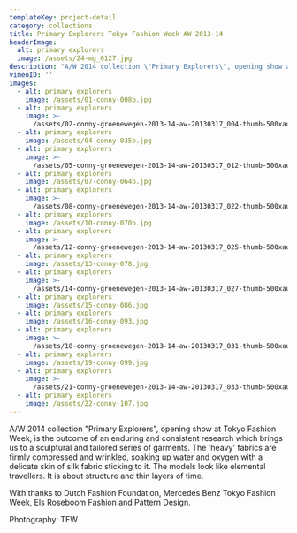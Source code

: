 ```yaml
---
templateKey: project-detail
category: collections
title: Primary Explorers Tokyo Fashion Week AW 2013-14
headerImage:
  alt: primary explorers
  image: /assets/24-mg_6127.jpg
description: "A/W 2014 collection \"Primary Explorers\", opening show at Tokyo Fashion Week, is the outcome of an enduring and consistent research which brings us to a sculptural and tailored series of garments. The 'heavy' fabrics are firmly compressed and wrinkled, soaking up water and oxygen with a delicate skin of silk fabric sticking to it. The models look like elemental travellers. It is about structure and thin layers of time.\n\nWith thanks to\_Dutch Fashion Foundation, Mercedes Benz Tokyo Fashion Week, Els Roseboom Fashion and Pattern Design.\nPhotography: TFW"
vimeoID: ''
images:
  - alt: primary explorers
    image: /assets/01-conny-008b.jpg
  - alt: primary explorers
    image: >-
      /assets/02-conny-groenewegen-2013-14-aw-20130317_004-thumb-500xauto-173621.jpg
  - alt: primary explorers
    image: /assets/04-conny-035b.jpg
  - alt: primary explorers
    image: >-
      /assets/05-conny-groenewegen-2013-14-aw-20130317_012-thumb-500xauto-173624c.jpg
  - alt: primary explorers
    image: /assets/07-conny-064b.jpg
  - alt: primary explorers
    image: >-
      /assets/08-conny-groenewegen-2013-14-aw-20130317_022-thumb-500xauto-173628.jpg
  - alt: primary explorers
    image: /assets/10-conny-070b.jpg
  - alt: primary explorers
    image: >-
      /assets/12-conny-groenewegen-2013-14-aw-20130317_025-thumb-500xauto-173631.jpg
  - alt: primary explorers
    image: /assets/13-conny-078.jpg
  - alt: primary explorers
    image: >-
      /assets/14-conny-groenewegen-2013-14-aw-20130317_027-thumb-500xauto-173633.jpg
  - alt: primary explorers
    image: /assets/15-conny-086.jpg
  - alt: primary explorers
    image: /assets/16-conny-093.jpg
  - alt: primary explorers
    image: >-
      /assets/18-conny-groenewegen-2013-14-aw-20130317_031-thumb-500xauto-173636.jpg
  - alt: primary explorers
    image: /assets/19-conny-099.jpg
  - alt: primary explorers
    image: >-
      /assets/21-conny-groenewegen-2013-14-aw-20130317_033-thumb-500xauto-173637.jpg
  - alt: primary explorers
    image: /assets/22-conny-107.jpg
---
```

A/W 2014 collection "Primary Explorers", opening show at Tokyo Fashion Week, is the outcome of an enduring and consistent research which brings us to a sculptural and tailored series of garments. The 'heavy' fabrics are firmly compressed and wrinkled, soaking up water and oxygen with a delicate skin of silk fabric sticking to it. The models look like elemental travellers. It is about structure and thin layers of time.

With thanks to Dutch Fashion Foundation, Mercedes Benz Tokyo Fashion Week, Els Roseboom Fashion and Pattern Design.

Photography: TFW
